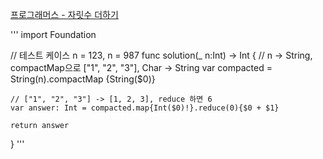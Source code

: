 [프로그래머스 - 자릿수 더하기](https://programmers.co.kr/learn/courses/18/lessons/1876)

'''
import Foundation

// 테스트 케이스 n = 123, n = 987
func solution(_ n:Int) -> Int
{
    // n -> String, compactMap으로 ["1", "2", "3"], Char -> String
    var compacted = String(n).compactMap {String($0)}
    
    // ["1", "2", "3"] -> [1, 2, 3], reduce 하면 6
    var answer: Int = compacted.map{Int($0)!}.reduce(0){$0 + $1}
    
    return answer
}
'''
